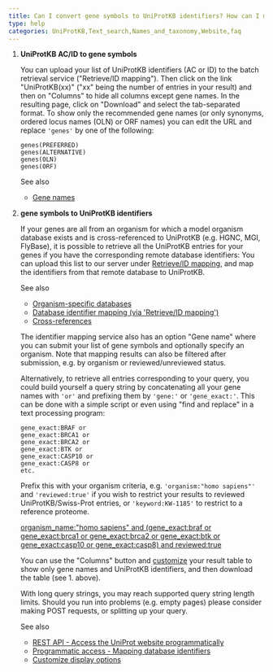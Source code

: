 ```yaml
---
title: Can I convert gene symbols to UniProtKB identifiers? How can I map UniProtKB IDs or ACs to gene symbols?
type: help
categories: UniProtKB,Text_search,Names_and_taxonomy,Website,faq
---
```


1.  **UniProtKB AC/ID to gene symbols**

    You can upload your list of UniProtKB identifiers (AC or ID) to the batch retrieval service ("Retrieve/ID mapping"). Then click on the link "UniProtKB(xx)" ("xx" being the number of entries in your result) and then on "Columns" to hide all columns except gene names. In the resulting page, click on "Download" and select the tab-separated format. To show only the recommended gene names (or only synonyms, ordered locus names (OLN) or ORF names) you can edit the URL and replace `'genes'` by one of the following:

        genes(PREFERRED)
        genes(ALTERNATIVE)
        genes(OLN)
        genes(ORF)

    See also

    - [Gene names](https://www.uniprot.org/help/gene_name)

2.  **gene symbols to UniProtKB identifiers**

    If your genes are all from an organism for which a model organism database exists and is cross-referenced to UniProtKB (e.g. HGNC, MGI, FlyBase), it is possible to retrieve all the UniProtKB entries for your genes if you have the corresponding remote database identifiers: You can upload this list to our server under [Retrieve/ID mapping](https://www.uniprot.org/uploadlists), and map the identifiers from that remote database to UniProtKB.

    See also

    - [Organism-specific databases](https://www.uniprot.org/database?facets=category_exact%3AOrganism-specific%20databases&query=%2A)
    - [Database identifier mapping (via 'Retrieve/ID mapping')](https://www.uniprot.org/help/uploadlists)
    - [Cross-references](https://www.uniprot.org/help/cross_references_section)

    The identifier mapping service also has an option "Gene name" where you can submit your list of gene symbols and optionally specify an organism. Note that mapping results can also be filtered after submission, e.g. by organism or reviewed/unreviewed status.

    Alternatively, to retrieve all entries corresponding to your query, you could build yourself a query string by concatenating all your gene names with `'or'` and prefixing them by `'gene:'` or `'gene_exact:'`. This can be done with a simple script or even using "find and replace" in a text processing program:

        gene_exact:BRAF or
        gene_exact:BRCA1 or
        gene_exact:BRCA2 or
        gene_exact:BTK or
        gene_exact:CASP10 or
        gene_exact:CASP8 or
        etc.

    Prefix this with your organism criteria, e.g. `'organism:"homo sapiens"'` and `'reviewed:true'` if you wish to restrict your results to reviewed UniProtKB/Swiss-Prot entries, or `'keyword:KW-1185'` to restrict to a reference proteome.

    [organism_name:"homo sapiens" and (gene_exact:braf or gene_exact:brca1 or gene_exact:brca2 or gene_exact:btk or gene_exact:casp10 or gene_exact:casp8) and reviewed:true](https://www.uniprot.org/uniprotkb?query=organism_name%3A%22homo%20sapiens%22%20AND%20%28gene_exact%3Abraf%20OR%20gene_exact%3Abrca1%20OR%20gene_exact%3Abrca2%20OR%20gene_exact%3Abtk%20OR%20gene_exact%3Acasp10%20OR%20gene_exact%3Acasp8%29%20AND%20reviewed%3Atrue)

    You can use the "Columns" button and [customize](https://www.uniprot.org/help/customize) your result table to show only gene names and UniProtKB identifiers, and then download the table (see 1. above).

    With long query strings, you may reach supported query string length limits. Should you run into problems (e.g. empty pages) please consider making POST requests, or splitting up your query.

    See also

    - [REST API - Access the UniProt website programmatically](https://www.uniprot.org/help/api)
    - [Programmatic access - Mapping database identifiers](https://www.uniprot.org/help/api_idmapping)
    - [Customize display options](https://www.uniprot.org/help/customize)

